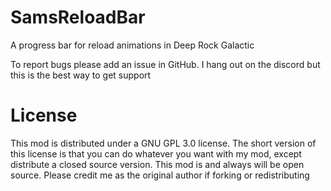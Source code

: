 # SamsReloadBar
A progress bar for reload animations in Deep Rock Galactic

To report bugs please add an issue in GitHub. I hang out on the discord but this is the best way to get support

# License
This mod is distributed under a GNU GPL 3.0 license. The short version of this license is that you can do whatever you want with my mod, except distribute a closed source version. This mod is and always will be open source. Please credit me as the original author if forking or redistributing
